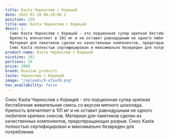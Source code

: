 ```yaml
---
title: Kasta Чернослив с Корицей
date: 2022-01-20 06:19:00 Z
position: 239
title-seo: Kasta Чернослив с Корицей
descr: |-
  Снюс Kasta Чернослив с Корицей - это порционная супер крепкая бестабачная жевательная смесь со вкусом мятного шоколада.
  Крепость впечатляет в 101 мг и не оставит равнодушным не одного любителя крепких снюсов.
  Материал для пакетиков сделан из качественных компонентов, предотвращающих разрыв.
  Снюс Kasta полностью сертифицирован и максимально безвреден для потребления.
product-name: Kasta Чернослив с Корицей
nicotine: 101
portions: 20
price: 2800
brand: Russian products
taste: Чернослив с Корицей
image: "/uploads/8-a7aa39.png"
has_availability: false
---
```


Снюс Kasta Чернослив с Корицей - это порционная супер крепкая бестабачная жевательная смесь со вкусом мятного шоколада.
Крепость впечатляет в 101 мг и не оставит равнодушным не одного любителя крепких снюсов.
Материал для пакетиков сделан из качественных компонентов, предотвращающих разрыв.
Снюс Kasta полностью сертифицирован и максимально безвреден для потребления.